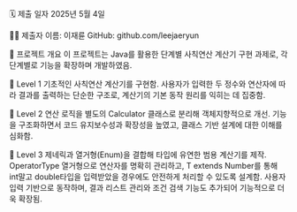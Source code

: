 🗓 제출 일자
2025년 5월 4일

🙋‍♂️ 제출자
이름: 이재륜
GitHub: github.com/leejaeryun

📌 프로젝트 개요
이 프로젝트는 Java를 활용한 단계별 사칙연산 계산기 구현 과제로, 각 단계별로 기능을 확장하며 개발하였음.

🔹 Level 1
기초적인 사칙연산 계산기를 구현함.
사용자가 입력한 두 정수와 연산자에 따라 결과를 출력하는 단순한 구조로, 계산기의 기본 동작 원리를 익히는 데 집중함.

🔹 Level 2
연산 로직을 별도의 Calculator 클래스로 분리해 객체지향적으로 개선.
기능을 구조화하면서 코드 유지보수성과 확장성을 높였고, 클래스 기반 설계에 대한 이해를 심화함.

🔹 Level 3
제네릭과 열거형(Enum)을 결합해 타입에 유연한 범용 계산기를 제작.
OperatorType 열거형으로 연산자를 명확히 관리하고, T extends Number를 통해 int말고 double타입을 입력받았을 경우에도 안전하게 처리할 수 있도록 설계함.
사용자 입력 기반으로 동작하며, 결과 리스트 관리와 조건 검색 기능도 추가되어 기능적으로 더욱 확장됨.
